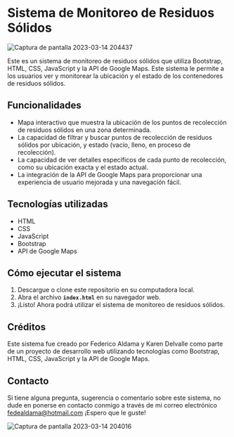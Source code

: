 # **Sistema de Monitoreo de Residuos Sólidos**

![Captura de pantalla 2023-03-14 204437](https://user-images.githubusercontent.com/100539173/225167855-1b3aaa1c-7336-4945-b4a4-ab50e17c58ba.jpg)

Este es un sistema de monitoreo de residuos sólidos que utiliza Bootstrap, HTML, CSS, JavaScript y la API de Google Maps. Este sistema le permite a los usuarios ver y monitorear la ubicación y el estado de los contenedores de residuos sólidos.

## **Funcionalidades**

- Mapa interactivo que muestra la ubicación de los puntos de recolección de residuos sólidos en una zona determinada.
- La capacidad de filtrar y buscar puntos de recolección de residuos sólidos por ubicación, y estado (vacío, lleno, en proceso de recolección).
- La capacidad de ver detalles específicos de cada punto de recolección, como su ubicación exacta y el estado actual.
- La integración de la API de Google Maps para proporcionar una experiencia de usuario mejorada y una navegación fácil.

## **Tecnologías utilizadas**

- HTML
- CSS
- JavaScript
- Bootstrap
- API de Google Maps

## **Cómo ejecutar el sistema**

1. Descargue o clone este repositorio en su computadora local.
2. Abra el archivo **`index.html`** en su navegador web.
3. ¡Listo! Ahora podrá utilizar el sistema de monitoreo de residuos sólidos.

## **Créditos**

Este sistema fue creado por Federico Aldama y Karen Delvalle como parte de un proyecto de desarrollo web utilizando tecnologías como Bootstrap, HTML, CSS, JavaScript y la API de Google Maps.

## **Contacto**

Si tiene alguna pregunta, sugerencia o comentario sobre este sistema, no dude en ponerse en contacto conmigo a través de mi correo electrónico fedealdama@hotmail.com ¡Espero que le guste!

![Captura de pantalla 2023-03-14 204016](https://user-images.githubusercontent.com/100539173/225168416-fa9eacf4-54ed-434d-8ae4-93bbe12a3982.jpg)

